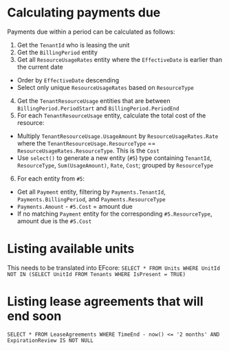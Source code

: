 # Calculating payments due
Payments due within a period can be calculated as follows:
1) Get the `TenantId` who is leasing the unit
2) Get the `BillingPeriod` entity
3) Get all `ResourceUsageRates` entity where the `EffectiveDate` is earlier than the current date
  * Order by `EffectiveDate` descending
  * Select only unique `ResourceUsageRates` based on `ResourceType`
4) Get the `TenantResourceUsage` entities that are between `BillingPeriod.PeriodStart` and `BillingPeriod.PeriodEnd`
5) For each `TenantResourceUsage` entity, calculate the total cost of the resource:
  * Multiply `TenantResourceUsage.UsageAmount` by `ResourceUsageRates.Rate` where the `TenantResourceUsage.ResourceType` == `ResourceUsageRates.ResourceType`. This is the `Cost`
  * Use `select()` to generate a new entity (`#5`) type containing `TenantId`, `ResourceType`, `Sum(UsageAmount)`, `Rate`, `Cost`; grouped by `ResourceType`
6) For each entity from `#5`:
  * Get all `Payment` entity, filtering by `Payments.TenantId`, `Payments.BillingPeriod`, and `Payments.ResourceType`
  * `Payments.Amount` - `#5.Cost` = amount due
  * If no matching `Payment` entity for the corresponding `#5.ResourceType`, amount due is the `#5.Cost`

# Listing available units
This needs to be translated into EFcore:
`SELECT * FROM Units WHERE UnitId NOT IN (SELECT UnitId FROM Tenants WHERE IsPresent = TRUE)`

# Listing lease agreements that will end soon
`SELECT * FROM LeaseAgreements WHERE TimeEnd - now() <= '2 months' AND ExpirationReview IS NOT NULL`

